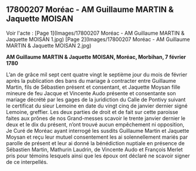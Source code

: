## 17800207 Moréac - AM Guillaume MARTIN & Jaquette MOISAN

Voir l'acte : 
[Page 1](Images/17800207 Moréac - AM Guillaume MARTIN & Jaquette MOISAN 1.jpg)
[Page 2](Images/17800207 Moréac - AM Guillaume MARTIN & Jaquette MOISAN 2.jpg)


**AM Guillaume MARTIN & Jaquette MOISAN, Moréac, Morbihan, 7 février 1780**

L’an de grâce mil sept cent quatre vingt le septième jour du mois de février après la publication des bans du mariage à contracter entre Guillaume Martin, fils de Sébastien présent et consentant, et Jaquette Moysan fille mineure de feu Jacque et Vincente Audo présente et consentante  son mariage décrété par les gages de la juridiction du Calle de Pontivy suivant le certificat du sieur Lemoine en date du vingt cinq de janvier dernier signé Lemoine, greffier. Les deux parties de droit et de fait sur cette paroisse faites aux prônes de nos Grand-messes scavoir le trente janvier dernier le deux et le dix du présent, n’ont trouvé aucun empêchement ni opposition, Je Curé de Moréac ayant interrogé les susdits Guillaume Martin et Jaquette Moysan et reçu leur mutuel consentement les ai solennellement mariés par parolle de présent et leur ai donné la bénédiction nuptiale en présence de Sébastien Martin, Mathurin Laudrin, de Vincente Audo et François Merlet pris pour témoins lesquels ainsi que les époux ont déclaré ne scavoir signer de ce interpellés.


